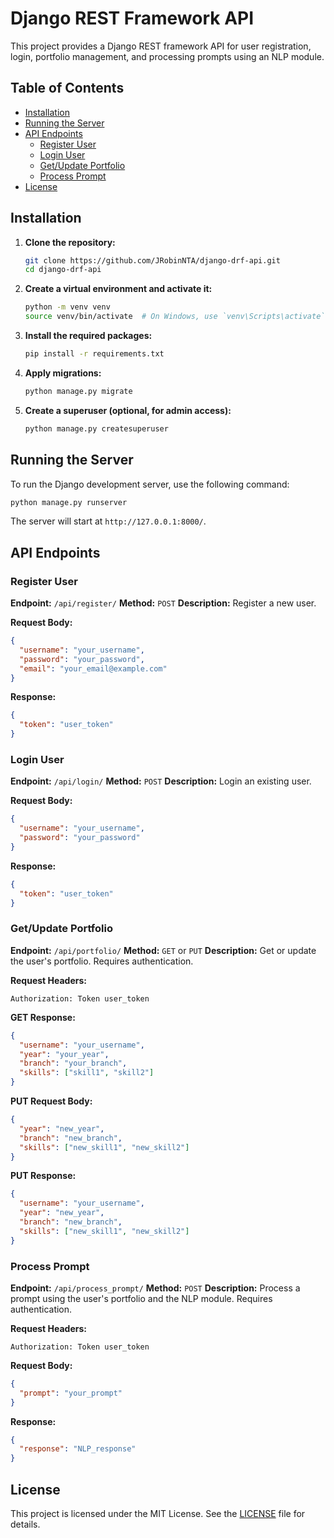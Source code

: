 # Django REST Framework API

This project provides a Django REST framework API for user registration, login, portfolio management, and processing prompts using an NLP module.

## Table of Contents

- [Installation](#installation)
- [Running the Server](#running-the-server)
- [API Endpoints](#api-endpoints)
  - [Register User](#register-user)
  - [Login User](#login-user)
  - [Get/Update Portfolio](#getupdate-portfolio)
  - [Process Prompt](#process-prompt)
- [License](#license)

## Installation

1. **Clone the repository:**

   ```bash
   git clone https://github.com/JRobinNTA/django-drf-api.git
   cd django-drf-api
   ```

2. **Create a virtual environment and activate it:**

   ```bash
   python -m venv venv
   source venv/bin/activate  # On Windows, use `venv\Scripts\activate`
   ```

3. **Install the required packages:**

   ```bash
   pip install -r requirements.txt
   ```

4. **Apply migrations:**

   ```bash
   python manage.py migrate
   ```

5. **Create a superuser (optional, for admin access):**

   ```bash
   python manage.py createsuperuser
   ```

## Running the Server

To run the Django development server, use the following command:

```bash
python manage.py runserver
```

The server will start at `http://127.0.0.1:8000/`.

## API Endpoints

### Register User

**Endpoint:** `/api/register/`
**Method:** `POST`
**Description:** Register a new user.

**Request Body:**

```json
{
  "username": "your_username",
  "password": "your_password",
  "email": "your_email@example.com"
}
```

**Response:**

```json
{
  "token": "user_token"
}
```

### Login User

**Endpoint:** `/api/login/`
**Method:** `POST`
**Description:** Login an existing user.

**Request Body:**

```json
{
  "username": "your_username",
  "password": "your_password"
}
```

**Response:**

```json
{
  "token": "user_token"
}
```

### Get/Update Portfolio

**Endpoint:** `/api/portfolio/`
**Method:** `GET` or `PUT`
**Description:** Get or update the user's portfolio. Requires authentication.

**Request Headers:**

```http
Authorization: Token user_token
```

**GET Response:**

```json
{
  "username": "your_username",
  "year": "your_year",
  "branch": "your_branch",
  "skills": ["skill1", "skill2"]
}
```

**PUT Request Body:**

```json
{
  "year": "new_year",
  "branch": "new_branch",
  "skills": ["new_skill1", "new_skill2"]
}
```

**PUT Response:**

```json
{
  "username": "your_username",
  "year": "new_year",
  "branch": "new_branch",
  "skills": ["new_skill1", "new_skill2"]
}
```

### Process Prompt

**Endpoint:** `/api/process_prompt/`
**Method:** `POST`
**Description:** Process a prompt using the user's portfolio and the NLP module. Requires authentication.

**Request Headers:**

```http
Authorization: Token user_token
```

**Request Body:**

```json
{
  "prompt": "your_prompt"
}
```

**Response:**

```json
{
  "response": "NLP_response"
}
```

## License

This project is licensed under the MIT License. See the [LICENSE](LICENSE) file for details.
